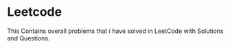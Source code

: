 # Leetcode
This Contains overall problems that i have solved in LeetCode with Solutions and Questions.
